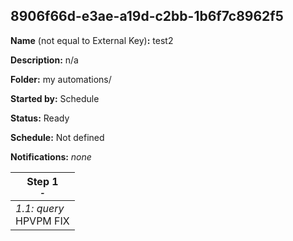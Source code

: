 ## 8906f66d-e3ae-a19d-c2bb-1b6f7c8962f5

**Name** (not equal to External Key)**:** test2

**Description:** n/a

**Folder:** my automations/

**Started by:** Schedule

**Status:** Ready

**Schedule:** Not defined

**Notifications:** _none_


| Step 1<br>_<small>-</small>_ |
| --- |
| _1.1: query_<br>HPVPM FIX |
